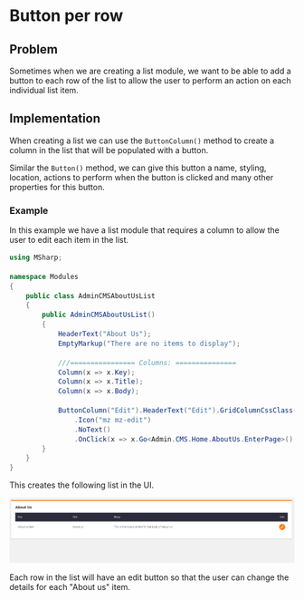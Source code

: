 # Button per row

## Problem

Sometimes when we are creating a list module, we want to be able to add a button to each row of the list to allow the user to perform an action on each individual list item.

## Implementation

When creating a list we can use the `ButtonColumn()` method to create a column in the list that will be populated with a button.

Similar the `Button()` method, we can give this button a name, styling, location, actions to perform when the button is clicked and many other properties for this button.

### Example

In this example we have a list module that requires a column to allow the user to edit each item in the list.

```csharp
using MSharp;

namespace Modules
{
    public class AdminCMSAboutUsList
    {
        public AdminCMSAboutUsList()
        {
            HeaderText("About Us");
            EmptyMarkup("There are no items to display");

            ///================ Columns: ===============
            Column(x => x.Key);
            Column(x => x.Title);
            Column(x => x.Body);

            ButtonColumn("Edit").HeaderText("Edit").GridColumnCssClass("actions")
                .Icon("mz mz-edit")
                .NoText()
                .OnClick(x => x.Go<Admin.CMS.Home.AboutUs.EnterPage>().Send("item", "item.ID"));
        }
    }
}
```

This creates the following list in the UI.

![About us](images/aboutUs.PNG)

Each row in the list will have an edit button so that the user can change the details for each "About us" item.
